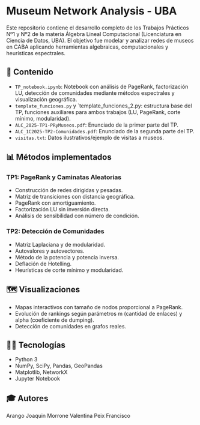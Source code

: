# Museum Network Analysis - UBA

Este repositorio contiene el desarrollo completo de los Trabajos Prácticos Nº1 y Nº2 de la materia Álgebra Lineal Computacional (Licenciatura en Ciencia de Datos, UBA). El objetivo fue modelar y analizar redes de museos en CABA aplicando herramientas algebraicas, computacionales y heurísticas espectrales.

## 🧠 Contenido

- `TP_notebook.ipynb`: Notebook con análisis de PageRank, factorización LU, detección de comunidades mediante métodos espectrales y visualización geográfica.
- `template_funciones.py` y `template_funciones_2.py: estructura base del TP, funciones auxiliares para ambos trabajos (LU, PageRank, corte mínimo, modularidad).
- `ALC_2025-TP1-PRyMuseos.pdf`: Enunciado de la primer parte del TP.
- `ALC_1C2025-TP2-Comunidades.pdf`: Enunciado de la segunda parte del TP.
- `visitas.txt`: Datos ilustrativos/ejemplo de visitas a museos.

## 📊 Métodos implementados

### TP1: PageRank y Caminatas Aleatorias
- Construcción de redes dirigidas y pesadas.
- Matriz de transiciones con distancia geográfica.
- PageRank con amortiguamiento.
- Factorización LU sin inversión directa.
- Análisis de sensibilidad con número de condición.

### TP2: Detección de Comunidades
- Matriz Laplaciana y de modularidad.
- Autovalores y autovectores.
- Método de la potencia y potencia inversa.
- Deflación de Hotelling.
- Heurísticas de corte mínimo y modularidad.

## 🗺️ Visualizaciones

- Mapas interactivos con tamaño de nodos proporcional a PageRank.
- Evolución de rankings según parámetros m (cantidad de enlaces) y alpha (coeficiente de dumping).
- Detección de comunidades en grafos reales.

## 🧑‍💻 Tecnologías

- Python 3
- NumPy, SciPy, Pandas, GeoPandas
- Matplotlib, NetworkX
- Jupyter Notebook

## 🎓 Autores

Arango Joaquin
Morrone Valentina
Peix Francisco
